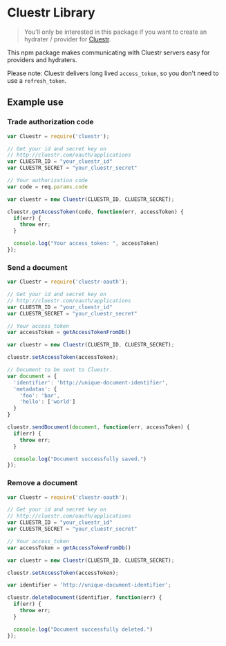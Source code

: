 Cluestr Library
=====================
> You'll only be interested in this package if you want to create an hydrater / provider for [Cluestr](http://cluestr.com).

This npm package makes communicating with Cluestr servers easy for providers and hydraters.

Please note: Cluestr delivers long lived `access_token`, so you don't need to use a `refresh_token`.

Example use
-----------

### Trade authorization code
```javascript
var Cluestr = require('cluestr');

// Get your id and secret key on
// http://cluestr.com/oauth/applications
var CLUESTR_ID = "your_cluestr_id"
var CLUESTR_SECRET = "your_cluestr_secret"

// Your authorization code
var code = req.params.code

var cluestr = new Cluestr(CLUESTR_ID, CLUESTR_SECRET);

cluestr.getAccessToken(code, function(err, accessToken) {
  if(err) {
    throw err;
  }

  console.log("Your access_token: ", accessToken)
});
```

### Send a document
```javascript
var Cluestr = require('cluestr-oauth');

// Get your id and secret key on
// http://cluestr.com/oauth/applications
var CLUESTR_ID = "your_cluestr_id"
var CLUESTR_SECRET = "your_cluestr_secret"

// Your access_token
var accessToken = getAccessTokenFromDb()

var cluestr = new Cluestr(CLUESTR_ID, CLUESTR_SECRET);

cluestr.setAccessToken(accessToken);

// Document to be sent to Cluestr.
var document = {
  'identifier': 'http://unique-document-identifier',
  'metadatas': {
    'foo': 'bar',
    'hello': ['world']
  }
}

cluestr.sendDocument(document, function(err, accessToken) {
  if(err) {
    throw err;
  }

  console.log("Document successfully saved.")
});
```

### Remove a document
```javascript
var Cluestr = require('cluestr-oauth');

// Get your id and secret key on
// http://cluestr.com/oauth/applications
var CLUESTR_ID = "your_cluestr_id"
var CLUESTR_SECRET = "your_cluestr_secret"

// Your access_token
var accessToken = getAccessTokenFromDb()

var cluestr = new Cluestr(CLUESTR_ID, CLUESTR_SECRET);

cluestr.setAccessToken(accessToken);

var identifier = 'http://unique-document-identifier';

cluestr.deleteDocument(identifier, function(err) {
  if(err) {
    throw err;
  }

  console.log("Document successfully deleted.")
});
```

